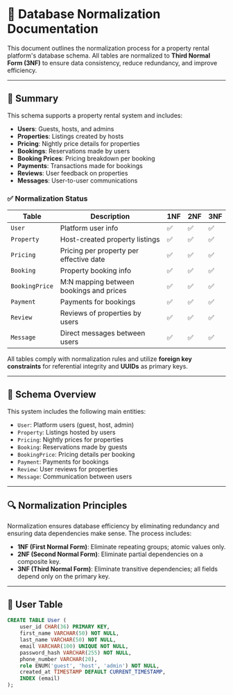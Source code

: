 # 📘 Database Normalization Documentation

This document outlines the normalization process for a property rental platform's database schema. All tables are normalized to **Third Normal Form (3NF)** to ensure data consistency, reduce redundancy, and improve efficiency.

---

## 🔖 Summary

This schema supports a property rental system and includes:

- **Users**: Guests, hosts, and admins
- **Properties**: Listings created by hosts
- **Pricing**: Nightly price details for properties
- **Bookings**: Reservations made by users
- **Booking Prices**: Pricing breakdown per booking
- **Payments**: Transactions made for bookings
- **Reviews**: User feedback on properties
- **Messages**: User-to-user communications

### ✅ Normalization Status

| Table           | Description                                | 1NF | 2NF | 3NF |
|------------------|--------------------------------------------|-----|-----|-----|
| `User`           | Platform user info                         | ✅  | ✅  | ✅  |
| `Property`       | Host-created property listings             | ✅  | ✅  | ✅  |
| `Pricing`        | Pricing per property per effective date    | ✅  | ✅  | ✅  |
| `Booking`        | Property booking info                      | ✅  | ✅  | ✅  |
| `BookingPrice`   | M:N mapping between bookings and prices    | ✅  | ✅  | ✅  |
| `Payment`        | Payments for bookings                      | ✅  | ✅  | ✅  |
| `Review`         | Reviews of properties by users             | ✅  | ✅  | ✅  |
| `Message`        | Direct messages between users              | ✅  | ✅  | ✅  |

All tables comply with normalization rules and utilize **foreign key constraints** for referential integrity and **UUIDs** as primary keys.

---

## 🧱 Schema Overview

This system includes the following main entities:

- `User`: Platform users (guest, host, admin)
- `Property`: Listings hosted by users
- `Pricing`: Nightly prices for properties
- `Booking`: Reservations made by guests
- `BookingPrice`: Pricing details per booking
- `Payment`: Payments for bookings
- `Review`: User reviews for properties
- `Message`: Communication between users

---

## 🔍 Normalization Principles

Normalization ensures database efficiency by eliminating redundancy and ensuring data dependencies make sense. The process includes:

- **1NF (First Normal Form)**: Eliminate repeating groups; atomic values only.
- **2NF (Second Normal Form)**: Eliminate partial dependencies on a composite key.
- **3NF (Third Normal Form)**: Eliminate transitive dependencies; all fields depend only on the primary key.

---

## 🧑 User Table

```sql
CREATE TABLE User (
    user_id CHAR(36) PRIMARY KEY,
    first_name VARCHAR(50) NOT NULL,
    last_name VARCHAR(50) NOT NULL,
    email VARCHAR(100) UNIQUE NOT NULL,
    password_hash VARCHAR(255) NOT NULL,
    phone_number VARCHAR(20),
    role ENUM('guest', 'host', 'admin') NOT NULL,
    created_at TIMESTAMP DEFAULT CURRENT_TIMESTAMP,
    INDEX (email)
);

